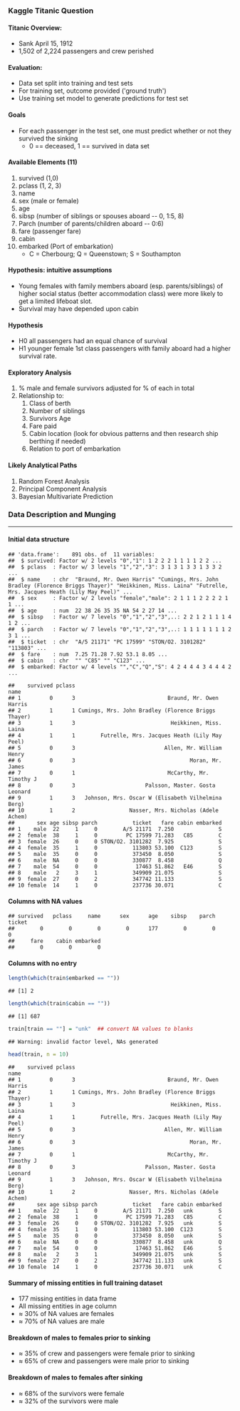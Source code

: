 ### Kaggle Titanic Question

#### Titanic Overview: 
* Sank April 15, 1912
* 1,502 of 2,224 passengers and crew perished

#### Evaluation: 
* Data set split into training and test sets
* For training set, outcome provided ('ground truth')
* Use training set model to generate predictions for test set 

#### Goals
* For each passenger in the test set, one must predict whether or not they survived the sinking
	* 0 == deceased, 1 == survived in data set
	
#### Available Elements (11)
1. survived (1,0)
2. pclass (1, 2, 3)
3. name
4. sex (male or female)
5. age
6. sibsp (number of siblings or spouses aboard -- 0, 1:5, 8)
7. Parch (number of parents/children aboard -- 0:6)
8. fare (passenger fare)
9. cabin 
10. embarked (Port of embarkation)
	* C = Cherbourg; Q = Queenstown; S = Southampton 
	
#### Hypothesis: intuitive assumptions
* Young females with family members aboard (esp. parents/siblings) of higher social status (better accommodation class) were more likely to get a limited lifeboat slot. 
* Survival may have depended upon cabin

#### Hypothesis
* H0 all passengers had an equal chance of survival
* H1 younger female 1st class passengers with family aboard had a higher survival rate. 

#### Exploratory Analysis 
1. % male and female survivors adjusted for % of each in total
2. Relationship to: 
	1. Class of berth
	2. Number of siblings
	3. Survivors Age
	4. Fare paid
	5. Cabin location (look for obvious patterns and then research ship berthing if needed)
	6. Relation to port of embarkation
	
#### Likely Analytical Paths
1. Random Forest Analysis
2. Principal Component Analysis
3. Bayesian Multivariate Prediction 

### Data Description and Munging
********
<!--- Start Analysis JW --->
<!--- set working directory and read in dataset -->


#### Initial data structure

```
## 'data.frame':	891 obs. of  11 variables:
##  $ survived: Factor w/ 2 levels "0","1": 1 2 2 2 1 1 1 1 2 2 ...
##  $ pclass  : Factor w/ 3 levels "1","2","3": 3 1 3 1 3 3 1 3 3 2 ...
##  $ name    : chr  "Braund, Mr. Owen Harris" "Cumings, Mrs. John Bradley (Florence Briggs Thayer)" "Heikkinen, Miss. Laina" "Futrelle, Mrs. Jacques Heath (Lily May Peel)" ...
##  $ sex     : Factor w/ 2 levels "female","male": 2 1 1 1 2 2 2 2 1 1 ...
##  $ age     : num  22 38 26 35 35 NA 54 2 27 14 ...
##  $ sibsp   : Factor w/ 7 levels "0","1","2","3",..: 2 2 1 2 1 1 1 4 1 2 ...
##  $ parch   : Factor w/ 7 levels "0","1","2","3",..: 1 1 1 1 1 1 1 2 3 1 ...
##  $ ticket  : chr  "A/5 21171" "PC 17599" "STON/O2. 3101282" "113803" ...
##  $ fare    : num  7.25 71.28 7.92 53.1 8.05 ...
##  $ cabin   : chr  "" "C85" "" "C123" ...
##  $ embarked: Factor w/ 4 levels "","C","Q","S": 4 2 4 4 4 3 4 4 4 2 ...
```

```
##    survived pclass                                                name
## 1         0      3                             Braund, Mr. Owen Harris
## 2         1      1 Cumings, Mrs. John Bradley (Florence Briggs Thayer)
## 3         1      3                              Heikkinen, Miss. Laina
## 4         1      1        Futrelle, Mrs. Jacques Heath (Lily May Peel)
## 5         0      3                            Allen, Mr. William Henry
## 6         0      3                                    Moran, Mr. James
## 7         0      1                             McCarthy, Mr. Timothy J
## 8         0      3                      Palsson, Master. Gosta Leonard
## 9         1      3   Johnson, Mrs. Oscar W (Elisabeth Vilhelmina Berg)
## 10        1      2                 Nasser, Mrs. Nicholas (Adele Achem)
##       sex age sibsp parch           ticket   fare cabin embarked
## 1    male  22     1     0        A/5 21171  7.250              S
## 2  female  38     1     0         PC 17599 71.283   C85        C
## 3  female  26     0     0 STON/O2. 3101282  7.925              S
## 4  female  35     1     0           113803 53.100  C123        S
## 5    male  35     0     0           373450  8.050              S
## 6    male  NA     0     0           330877  8.458              Q
## 7    male  54     0     0            17463 51.862   E46        S
## 8    male   2     3     1           349909 21.075              S
## 9  female  27     0     2           347742 11.133              S
## 10 female  14     1     0           237736 30.071              C
```

#### Columns with NA values
<!-- Figure out NA values -->

```
## survived   pclass     name      sex      age    sibsp    parch   ticket 
##        0        0        0        0      177        0        0        0 
##     fare    cabin embarked 
##        0        0        0
```




#### Columns with no entry

```r
length(which(train$embarked == ""))
```

```
## [1] 2
```

```r
length(which(train$cabin == ""))
```

```
## [1] 687
```

```r
train[train == ""] = "unk"  ## convert NA values to blanks
```

```
## Warning: invalid factor level, NAs generated
```

```r
head(train, n = 10)
```

```
##    survived pclass                                                name
## 1         0      3                             Braund, Mr. Owen Harris
## 2         1      1 Cumings, Mrs. John Bradley (Florence Briggs Thayer)
## 3         1      3                              Heikkinen, Miss. Laina
## 4         1      1        Futrelle, Mrs. Jacques Heath (Lily May Peel)
## 5         0      3                            Allen, Mr. William Henry
## 6         0      3                                    Moran, Mr. James
## 7         0      1                             McCarthy, Mr. Timothy J
## 8         0      3                      Palsson, Master. Gosta Leonard
## 9         1      3   Johnson, Mrs. Oscar W (Elisabeth Vilhelmina Berg)
## 10        1      2                 Nasser, Mrs. Nicholas (Adele Achem)
##       sex age sibsp parch           ticket   fare cabin embarked
## 1    male  22     1     0        A/5 21171  7.250   unk        S
## 2  female  38     1     0         PC 17599 71.283   C85        C
## 3  female  26     0     0 STON/O2. 3101282  7.925   unk        S
## 4  female  35     1     0           113803 53.100  C123        S
## 5    male  35     0     0           373450  8.050   unk        S
## 6    male  NA     0     0           330877  8.458   unk        Q
## 7    male  54     0     0            17463 51.862   E46        S
## 8    male   2     3     1           349909 21.075   unk        S
## 9  female  27     0     2           347742 11.133   unk        S
## 10 female  14     1     0           237736 30.071   unk        C
```


#### Summary of missing entities in full training dataset
* 177 missing entities in data frame
* All missing entities in age column
* $\approx$ 30% of NA values are females
* $\approx$ 70% of NA values are male

#### Breakdown of males to females prior to sinking


* $\approx$ 35% of crew and passengers were female prior to sinking
* $\approx$ 65% of crew and passengers were male prior to sinking


#### Breakdown of males to females after sinking


* $\approx$ 68% of the survivors were female
* $\approx$ 32% of the survivors were male
